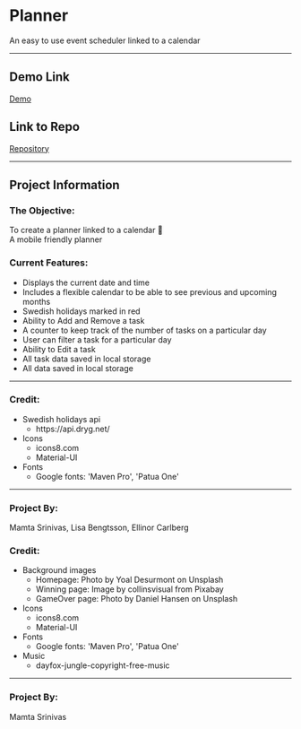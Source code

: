 # Planner
An easy to use event scheduler linked to a calendar

***

## Demo Link
[Demo](https://ms-load.github.io/Schedule/)

## Link to Repo
[Repository](https://github.com/MS-load/Schedule)

***

## Project Information
### The Objective: 
To create a planner linked to a calendar :calendar:<br>
A mobile friendly planner<br>

### Current Features:
* Displays the current date and time
* Includes a flexible calendar to be able to see previous and upcoming months
* Swedish holidays marked in red 
* Ability to Add and Remove a task
* A counter to keep track of the number of tasks on a particular day 
* User can filter a task for a particular day
* Ability to Edit a task
* All task data saved in local storage 
* All data saved in local storage 
 

***

### Credit:
<ul>
    <li>Swedish holidays api
        <ul>
            <li>https://api.dryg.net/</li>
        </ul>
    </li>
    <li>Icons
        <ul>
            <li>icons8.com</li>
            <li>Material-UI</li>
        </ul>
    </li>
    <li>Fonts
        <ul>
            <li>Google fonts: 'Maven Pro', 'Patua One'</li>
        </ul>
    </li>
</ul>

***

### Project By:
Mamta Srinivas, Lisa Bengtsson, Ellinor Carlberg

### Credit:
<ul>
    <li>Background images
        <ul>
            <li>Homepage: Photo by Yoal Desurmont on Unsplash</li>
            <li>Winning page: Image by collinsvisual from Pixabay</li>
            <li>GameOver page: Photo by Daniel Hansen on Unsplash</li>
        </ul>
    </li>
    <li>Icons
        <ul>
            <li>icons8.com</li>
            <li>Material-UI</li>
        </ul>
    </li>
    <li>Fonts
        <ul>
            <li>Google fonts: 'Maven Pro', 'Patua One'</li>
        </ul>
    </li>
    <li>Music
        <ul>
            <li>dayfox-jungle-copyright-free-music</li>
        </ul>
    </li>
</ul>

***

### Project By:
Mamta Srinivas
